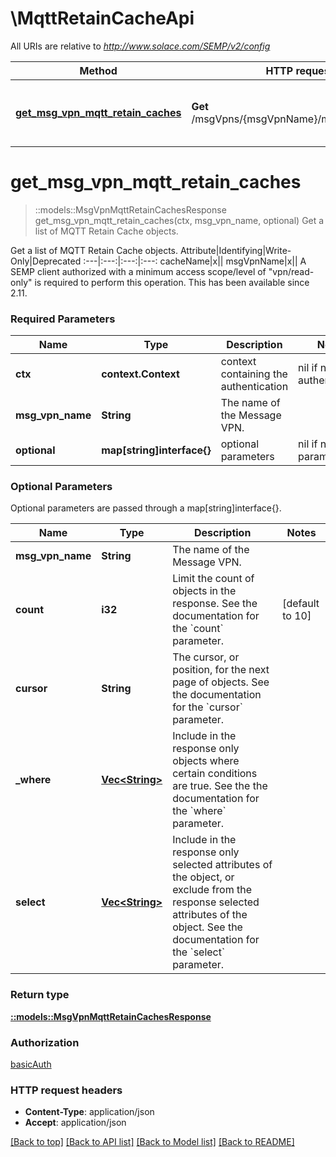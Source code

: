 # \MqttRetainCacheApi

All URIs are relative to *http://www.solace.com/SEMP/v2/config*

Method | HTTP request | Description
------------- | ------------- | -------------
[**get_msg_vpn_mqtt_retain_caches**](MqttRetainCacheApi.md#get_msg_vpn_mqtt_retain_caches) | **Get** /msgVpns/{msgVpnName}/mqttRetainCaches | Get a list of MQTT Retain Cache objects.


# **get_msg_vpn_mqtt_retain_caches**
> ::models::MsgVpnMqttRetainCachesResponse get_msg_vpn_mqtt_retain_caches(ctx, msg_vpn_name, optional)
Get a list of MQTT Retain Cache objects.

Get a list of MQTT Retain Cache objects.   Attribute|Identifying|Write-Only|Deprecated :---|:---:|:---:|:---: cacheName|x|| msgVpnName|x||    A SEMP client authorized with a minimum access scope/level of \"vpn/read-only\" is required to perform this operation.  This has been available since 2.11.

### Required Parameters

Name | Type | Description  | Notes
------------- | ------------- | ------------- | -------------
 **ctx** | **context.Context** | context containing the authentication | nil if no authentication
  **msg_vpn_name** | **String**| The name of the Message VPN. | 
 **optional** | **map[string]interface{}** | optional parameters | nil if no parameters

### Optional Parameters
Optional parameters are passed through a map[string]interface{}.

Name | Type | Description  | Notes
------------- | ------------- | ------------- | -------------
 **msg_vpn_name** | **String**| The name of the Message VPN. | 
 **count** | **i32**| Limit the count of objects in the response. See the documentation for the &#x60;count&#x60; parameter. | [default to 10]
 **cursor** | **String**| The cursor, or position, for the next page of objects. See the documentation for the &#x60;cursor&#x60; parameter. | 
 **_where** | [**Vec&lt;String&gt;**](String.md)| Include in the response only objects where certain conditions are true. See the the documentation for the &#x60;where&#x60; parameter. | 
 **select** | [**Vec&lt;String&gt;**](String.md)| Include in the response only selected attributes of the object, or exclude from the response selected attributes of the object. See the documentation for the &#x60;select&#x60; parameter. | 

### Return type

[**::models::MsgVpnMqttRetainCachesResponse**](MsgVpnMqttRetainCachesResponse.md)

### Authorization

[basicAuth](../README.md#basicAuth)

### HTTP request headers

 - **Content-Type**: application/json
 - **Accept**: application/json

[[Back to top]](#) [[Back to API list]](../README.md#documentation-for-api-endpoints) [[Back to Model list]](../README.md#documentation-for-models) [[Back to README]](../README.md)

